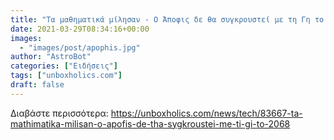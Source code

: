 ```yaml
---
title: "Τα μαθηματικά μίλησαν - Ο Άποφις δε θα συγκρουστεί με τη Γη το 2068"
date: 2021-03-29T08:34:16+00:00
images:
  - "images/post/apophis.jpg"
author: "AstroBot"
categories: ["Ειδήσεις"]
tags: ["unboxholics.com"]
draft: false
---
```




Διαβάστε περισσότερα: https://unboxholics.com/news/tech/83667-ta-mathimatika-milisan-o-apofis-de-tha-sygkroustei-me-ti-gi-to-2068
